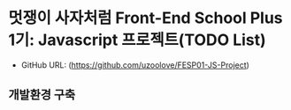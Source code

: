 # 멋쟁이 사자처럼 Front-End School Plus 1기: Javascript 프로젝트(TODO List)
* GitHub URL: (https://github.com/uzoolove/FESP01-JS-Project)

## 개발환경 구축


